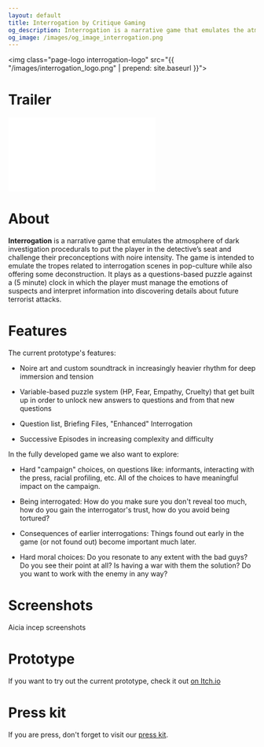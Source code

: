 ```yaml
---
layout: default
title: Interrogation by Critique Gaming
og_description: Interrogation is a narrative game that emulates the atmosphere of dark investigation procedurals to put the player in the detective’s seat and challenge their preconceptions with noire intensity.
og_image: /images/og_image_interrogation.png
---
```

<img class="page-logo interrogation-logo" src="{{ "/images/interrogation_logo.png" | prepend: site.baseurl }}">

# Trailer

<div class="yt-container">
<iframe src="//www.youtube.com/embed/_LsZoggH660" frameborder="0" allowfullscreen class="yt-video"></iframe>
</div>

# About

**Interrogation** is a narrative game that emulates the atmosphere of dark investigation procedurals to put the player in the detective’s seat and challenge their preconceptions with noire intensity. The game is intended to emulate the tropes related to interrogation scenes in pop-culture while also offering some deconstruction. It plays as a questions-based puzzle against a (5 minute) clock in which the player must manage the emotions of suspects and interpret information into discovering details about future terrorist attacks.

# Features

The current prototype's features:

* Noire art and custom soundtrack in increasingly heavier rhythm for deep immersion and tension

* Variable-based puzzle system (HP, Fear, Empathy, Cruelty) that get built up in order to unlock new answers to questions and from that new questions

* Question list, Briefing Files, "Enhanced" Interrogation

* Successive Episodes in increasing complexity and difficulty

In the fully developed game we also want to explore:

* Hard "campaign" choices, on questions like: informants, interacting with the press, racial profiling, etc. All of the choices to have meaningful impact on the campaign.

* Being interrogated: How do you make sure you don't reveal too much, how do you gain the interrogator's trust, how do you avoid being tortured?

* Consequences of earlier interrogations: Things found out early in the game (or not found out) become important much later.

* Hard moral choices: Do you resonate to any extent with the bad guys? Do you see their point at all? Is having a war with them the solution? Do you want to work with the enemy in any way?

# Screenshots

Aicia incep screenshots

# Prototype

If you want to try out the current prototype, check it out [on Itch.io](https://critique-gaming.itch.io/interrogation)

# Press kit

If you are press, don't forget to visit our [press kit](https://presskit.critique-gaming.com/interrogation).
